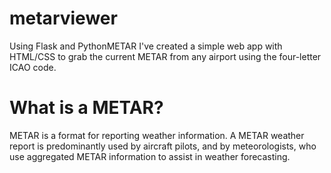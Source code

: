 # metarviewer
Using Flask and PythonMETAR I've created a simple web app with HTML/CSS to grab the current METAR from any airport using the four-letter ICAO code.

# What is a METAR?
METAR is a format for reporting weather information. A METAR weather report is predominantly used by aircraft pilots, and by meteorologists, who use aggregated METAR information to assist in weather forecasting. 
